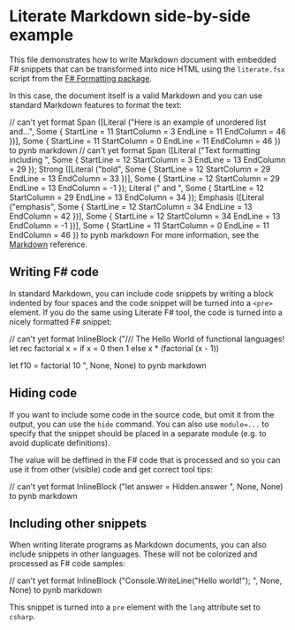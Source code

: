 # Literate Markdown side-by-side example

This file demonstrates how to write Markdown document with
embedded F# snippets that can be transformed into nice HTML
using the `literate.fsx` script from the [F# Formatting
package](http://fsprojects.github.io/FSharp.Formatting).

In this case, the document itself is a valid Markdown and
you can use standard Markdown features to format the text:

// can't yet format Span ([Literal ("Here is an example of unordered list and...", Some { StartLine = 11 StartColumn = 3 EndLine = 11 EndColumn = 46 })], Some { StartLine = 11 StartColumn = 0 EndLine = 11 EndColumn = 46 }) to pynb markdown
// can't yet format Span ([Literal ("Text formatting including ", Some { StartLine = 12 StartColumn = 3 EndLine = 13 EndColumn = 29 }); Strong ([Literal ("bold", Some { StartLine = 12 StartColumn = 29 EndLine = 13 EndColumn = 33 })], Some { StartLine = 12 StartColumn = 29 EndLine = 13 EndColumn = -1 }); Literal (" and ", Some { StartLine = 12 StartColumn = 29 EndLine = 13 EndColumn = 34 }); Emphasis ([Literal ("emphasis", Some { StartLine = 12 StartColumn = 34 EndLine = 13 EndColumn = 42 })], Some { StartLine = 12 StartColumn = 34 EndLine = 13 EndColumn = -1 })], Some { StartLine = 11 StartColumn = 0 EndLine = 11 EndColumn = 46 }) to pynb markdown
For more information, see the [Markdown](http://daringfireball.net/projects/markdown) reference.

## Writing F# code

In standard Markdown, you can include code snippets by
writing a block indented by four spaces and the code
snippet will be turned into a `<pre>` element. If you do
the same using Literate F# tool, the code is turned into
a nicely formatted F# snippet:

// can't yet format InlineBlock ("/// The Hello World of functional languages!
let rec factorial x = 
  if x = 0 then 1 
  else x * (factorial (x - 1))

let f10 = factorial 10
", None, None) to pynb markdown

## Hiding code

If you want to include some code in the source code,
but omit it from the output, you can use the `hide`
command. You can also use `module=...` to specify that
the snippet should be placed in a separate module
(e.g. to avoid duplicate definitions).

The value will be deffined in the F# code that is
processed and so you can use it from other (visible)
code and get correct tool tips:

// can't yet format InlineBlock ("let answer = Hidden.answer
", None, None) to pynb markdown

## Including other snippets

When writing literate programs as Markdown documents,
you can also include snippets in other languages.
These will not be colorized and processed as F#
code samples:

// can't yet format InlineBlock ("Console.WriteLine("Hello world!");
", None, None) to pynb markdown

This snippet is turned into a `pre` element with the
`lang` attribute set to `csharp`.


